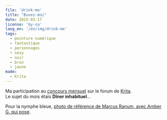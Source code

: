 ```yaml
---
file: 'drink-me'
title: "Buvez-moi"
date: 2015-03-17
license: 'by-sa'
lang_en: '/en/img/drink-me'
tags:
  - peinture numérique
  - fantastique
  - personnages
  - sexy
  - noir
  - brun
  - jaune
made:
  - Krita
---
```


Ma participation au [concours mensuel](https://forum.kde.org/viewtopic.php?f=277&t=125203) sur le forum de [Krita](https://krita.org/).  
Le sujet du mois étais **Dîner inhabituel**...

Pour la nymphe bleue, [photo de référence de Marcus Ranum, avec Amber G. qui pose](http://mjranum-stock.deviantart.com/art/Suspense-12-76092317).
